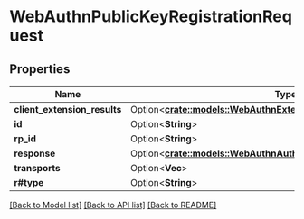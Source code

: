 # WebAuthnPublicKeyRegistrationRequest

## Properties

Name | Type | Description | Notes
------------ | ------------- | ------------- | -------------
**client_extension_results** | Option<[**crate::models::WebAuthnExtensionsClientOutputs**](WebAuthnExtensionsClientOutputs.md)> |  | [optional]
**id** | Option<**String**> |  | [optional]
**rp_id** | Option<**String**> |  | [optional]
**response** | Option<[**crate::models::WebAuthnAuthenticatorRegistrationResponse**](WebAuthnAuthenticatorRegistrationResponse.md)> |  | [optional]
**transports** | Option<**Vec<String>**> |  | [optional]
**r#type** | Option<**String**> |  | [optional]

[[Back to Model list]](../README.md#documentation-for-models) [[Back to API list]](../README.md#documentation-for-api-endpoints) [[Back to README]](../README.md)


